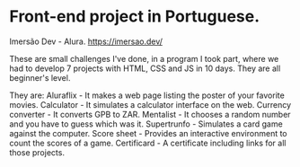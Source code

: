 # Front-end project in Portuguese.
Imersão Dev - Alura.
https://imersao.dev/

These are small challenges I've done, in a program I took part, where we had to develop 7 projects with HTML, CSS and JS in 10 days.
They are all beginner's level.

They are:
Aluraflix - It makes a web page listing the poster of your favorite movies.
Calculator - It simulates a calculator interface on the web.
Currency converter - It converts GPB to ZAR.
Mentalist - It chooses a random number and you have to guess which was it.
Supertrunfo - Simulates a card game against the computer.
Score sheet - Provides an interactive environment to count the scores of a game.
Certificard - A certificate including links for all those projects.
